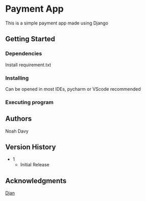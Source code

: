 # Payment App

This is a simple payment app made using Django

## Getting Started

### Dependencies

Install requirement.txt

### Installing

Can be opened in most IDEs, pycharm or VScode recommended
### Executing program


## Authors

Noah Davy

## Version History

* 1
    * Initial Release


## Acknowledgments

[Djan](https://www.djangoproject.com/)
